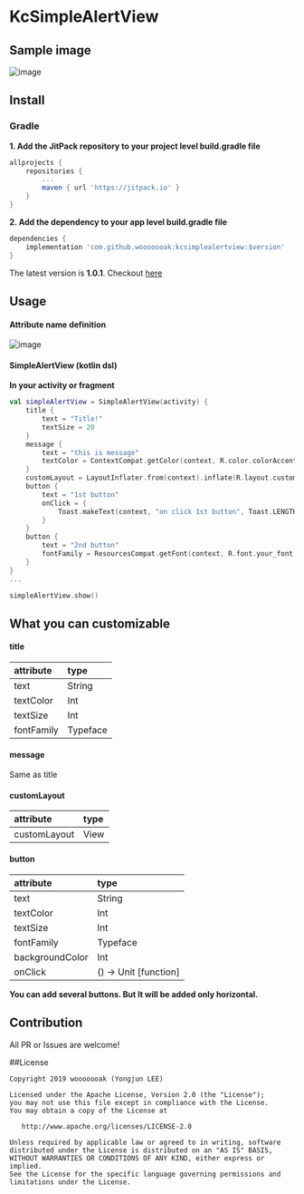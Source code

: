 # KcSimpleAlertView

## Sample image

![image](https://user-images.githubusercontent.com/18481078/62819785-164a4c80-bb95-11e9-9fda-f293a4578780.png)

## Install

### Gradle

**1. Add the JitPack repository to your project level build.gradle file**

```groovy
allprojects {
    repositories {
        ...
        maven { url 'https://jitpack.io' }
    }
}
```

**2. Add the dependency to your app level build.gradle file**

```groovy
dependencies {
    implementation 'com.github.wooooooak:kcsimplealertview:$version'
}
```

The latest version is **1.0.1**. Checkout [here](https://github.com/wooooooak/KcSimpleAlertView/releases)

## Usage

#### Attribute name definition

![image](https://user-images.githubusercontent.com/18481078/62819713-efd7e180-bb93-11e9-81f6-4b69365b5c83.png)

#### SimpleAlertView (kotlin dsl)

**In your activity or fragment**

```kotlin
val simpleAlertView = SimpleAlertView(activity) {
    title {
        text = "Title!"
        textSize = 20
    }
    message {
        text = "this is message"
        textColor = ContextCompat.getColor(context, R.color.colorAccent)
    }
    customLayout = LayoutInflater.from(context).inflate(R.layout.custom_layout, null, false)
    button {
        text = "1st button"
        onClick = {
            Toast.makeText(context, "on click 1st button", Toast.LENGTH_SHORT).show()
        }
    }
    button {
        text = "2nd button"
        fontFamily = ResourcesCompat.getFont(context, R.font.your_font)
    }
}
...

simpleAlertView.show()
```

## What you can customizable

#### title

| attribute  | type     |
| :--------- | :------- |
| text       | String   |
| textColor  | Int      |
| textSize   | Int      |
| fontFamily | Typeface |

#### message

Same as title

#### customLayout

| attribute    | type |
| :----------- | :--- |
| customLayout | View |

#### button

| attribute       | type                  |
| :-------------- | :-------------------- |
| text            | String                |
| textColor       | Int                   |
| textSize        | Int                   |
| fontFamily      | Typeface              |
| backgroundColor | Int                   |
| onClick         | () -> Unit [function] |

**You can add several buttons. But It will be added only horizontal.**

## Contribution

All PR or Issues are welcome!

##License

```
Copyright 2019 wooooooak (Yongjun LEE)

Licensed under the Apache License, Version 2.0 (the "License");
you may not use this file except in compliance with the License.
You may obtain a copy of the License at

   http://www.apache.org/licenses/LICENSE-2.0

Unless required by applicable law or agreed to in writing, software
distributed under the License is distributed on an "AS IS" BASIS,
WITHOUT WARRANTIES OR CONDITIONS OF ANY KIND, either express or implied.
See the License for the specific language governing permissions and
limitations under the License.
```
